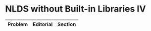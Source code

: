 # NLDS without Built-in Libraries IV

| Problem | Editorial | Section | 
| ------- | --------- | ------- |